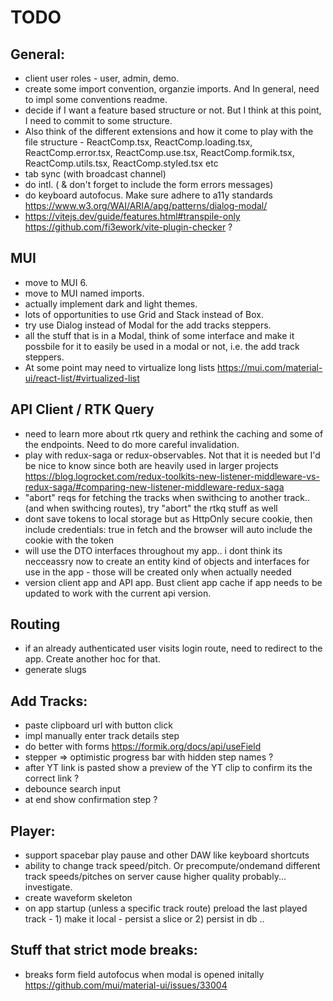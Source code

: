 # TODO

## General:

- client user roles - user, admin, demo.
- create some import convention, organzie imports. And In general, need to impl some conventions readme.
- decide if I want a feature based structure or not. But I think at this point, I need to commit to some structure.
- Also think of the different extensions and how it come to play with the file structure - ReactComp.tsx, ReactComp.loading.tsx, ReactComp.error.tsx, ReactComp.use.tsx, ReactComp.formik.tsx, ReactComp.utils.tsx, ReactComp.styled.tsx etc
- tab sync (with broadcast channel)
- do intl. ( & don't forget to include the form errors messages)
- do keyboard autofocus. Make sure adhere to a11y standards https://www.w3.org/WAI/ARIA/apg/patterns/dialog-modal/
- https://vitejs.dev/guide/features.html#transpile-only https://github.com/fi3ework/vite-plugin-checker ?

## MUI

- move to MUI 6.
- move to MUI named imports.
- actually implement dark and light themes.
- lots of opportunities to use Grid and Stack instead of Box.
- try use Dialog instead of Modal for the add tracks steppers.
- all the stuff that is in a Modal, think of some interface and make it possbile for it to easily be used in a modal or not, i.e. the add track steppers.
- At some point may need to virtualize long lists https://mui.com/material-ui/react-list/#virtualized-list

## API Client / RTK Query

- need to learn more about rtk query and rethink the caching and some of the endpoints. Need to do more careful invalidation.
- play with redux-saga or redux-observables. Not that it is needed but I'd be nice to know since both are heavily used in larger projects https://blog.logrocket.com/redux-toolkits-new-listener-middleware-vs-redux-saga/#comparing-new-listener-middleware-redux-saga
- "abort" reqs for fetching the tracks when swithcing to another track..(and when swithcing routes), try "abort" the rtkq stuff as well
- dont save tokens to local storage but as HttpOnly secure cookie, then include credentials: true in fetch and the browser will auto include the cookie with the token
- will use the DTO interfaces throughout my app.. i dont think its necceassry now to create an entity kind of objects and interfaces for use in the app - those will be created only when actually needed
- version client app and API app. Bust client app cache if app needs to be updated to work with the current api version.

## Routing

- if an already authenticated user visits login route, need to redirect to the app. Create another hoc for that.
- generate slugs

## Add Tracks:

- paste clipboard url with button click
- impl manually enter track details step
- do better with forms https://formik.org/docs/api/useField
- stepper => optimistic progress bar with hidden step names ?
- after YT link is pasted show a preview of the YT clip to confirm its the correct link ?
- debounce search input
- at end show confirmation step ?

## Player:

- support spacebar play pause and other DAW like keyboard shortcuts
- ability to change track speed/pitch. Or precompute/ondemand different track speeds/pitches on server cause higher quality probably... investigate.
- create waveform skeleton
- on app startup (unless a specific track route) preload the last played track - 1) make it local - persist a slice or 2) persist in db ..

## Stuff that strict mode breaks:

- breaks form field autofocus when modal is opened initally https://github.com/mui/material-ui/issues/33004

